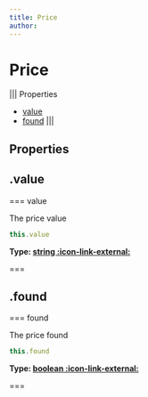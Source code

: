 ```yaml
---
title: Price
author:
---
```


# Price

||| Properties
- [value](#value)
- [found](#found)
|||
## Properties
## .value

=== value

The price value


```javascript
this.value
```
**Type: [string :icon-link-external:](https://developer.mozilla.org/en-US/docs/Web/JavaScript/Reference/Global_Objects/String)**

===

## .found

=== found

The price found


```javascript
this.found
```
**Type: [boolean :icon-link-external:](https://developer.mozilla.org/en-US/docs/Web/JavaScript/Reference/Global_Objects/Boolean)**

===

